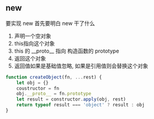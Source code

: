 ## new

要实现 new 首先要明白 new 干了什么

1. 声明一个空对象
2. this指向这个对象
3. this 的 __proto\_\_  指向 构造函数的 prototype
4. 返回这个对象
5. 返回值如果是基础值忽略, 如果是引用值则会替换这个对象



```js
function createObject(fn, ...rest) {
    let obj = {}
    coustructor = fn
    obj.__proto__ = fn.prototype
    let result = constructor.apply(obj, rest)
    return typeof result === 'object' ? result : obj
}
```




